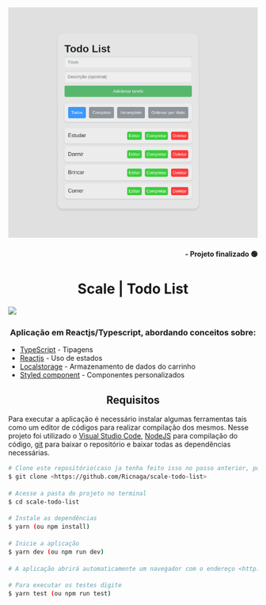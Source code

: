 <div align="center">
<img src="./cover.png" />
</div>

<div align="right">

#### - Projeto finalizado 🟢

</div>
<div align="center">

# Scale | Todo List

</div>

<img src="https://img.shields.io/github/license/Ricnaga/legrano-massas?&style=for-the-badge"/>

### <div align="center"> Aplicação em Reactjs/Typescript, abordando conceitos sobre: </div>

- [TypeScript](https://www.typescriptlang.org/) - Tipagens
- [Reactjs](https://pt-br.reactjs.org/) - Uso de estados
- [Localstorage](https://developer.mozilla.org/pt-BR/docs/Web/API/Window/localStorage) - Armazenamento de dados do carrinho
- [Styled component](https://styled-components.com/) - Componentes personalizados

## <div align="center">Requisitos</div>

Para executar a aplicação é necessário instalar algumas ferramentas tais como um editor de códigos para realizar compilação dos mesmos. Nesse projeto foi utilizado o [Visual Studio Code](https://code.visualstudio.com/), [NodeJS](https://nodejs.org/en/) para compilação do código, [git](https://git-scm.com/downloads) para baixar o repositório e baixar todas as dependências necessárias.

```bash
# Clone este repositório(caso ja tenha feito isso no passo anterior, pule para o próximo comando)
$ git clone <https://github.com/Ricnaga/scale-todo-list>

# Acesse a pasta do projeto no terminal
$ cd scale-todo-list

# Instale as dependências
$ yarn (ou npm install)

# Inicie a aplicação
$ yarn dev (ou npm run dev)

# A aplicação abrirá automaticamente um navegador com o endereço <http://localhost:5173>

# Para executar os testes digite
$ yarn test (ou npm run test)
```

#
